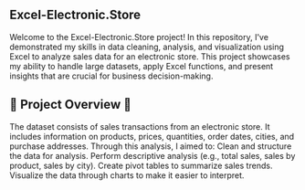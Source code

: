 ## Excel-Electronic.Store #

Welcome to the Excel-Electronic.Store project! In this repository, I've demonstrated my skills in data cleaning, analysis, and visualization using Excel to analyze sales data for an electronic store. This project showcases my ability to handle large datasets, apply Excel functions, and present insights that are crucial for business decision-making.

## 📝 Project Overview 📅 ##

The dataset consists of sales transactions from an electronic store. It includes information on products, prices, quantities, order dates, cities, and purchase addresses. Through this analysis, I aimed to:
Clean and structure the data for analysis.
Perform descriptive analysis (e.g., total sales, sales by product, sales by city).
Create pivot tables to summarize sales trends.
Visualize the data through charts to make it easier to interpret.
